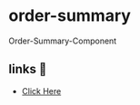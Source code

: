 # order-summary
Order-Summary-Component


## links 💫 <br>
<ul>
  <li><a href="https://sivaprasath2004.github.io/order-summary/"> Click Here</a></li>
</ul>

